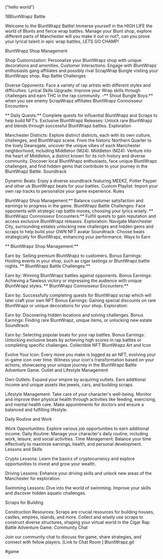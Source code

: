 ("hello world")

18BluntWrapz Battle

Welcome to the BluntWrapz Battle! Immerse yourself in the HIGH LIFE the world of Blunts and fierce wrap battles. Manage your Blunt shop, explore different parts of Manchester will you make it out or not?, can you prove your lyrical talent in epic wrap battles, LETS GO CHAMP!

BluntWrapz Shop Management

Shop Customization: Personalize your BluntWrapz shop with unique decorations and amenities.
Customer Interactions: Engage with BluntWrapz enthusiasts gang affiliates and possibly rival ScrapWrap Bungle visiting your BluntWrapz shop.
Rap Battle Challenges

Diverse Opponents: Face a variety of rap artists with different styles and difficulties.
Lyrical Skills Upgrade: Improve your Wrap skills through challenges and earn THC in the rap community. -** Shout Bungle Boys:** when you see enemy ScrapWrapz affiliates
BluntWrapz Connoisseur Encounters

** Daily Quests:** Complete quests for influential BluntWrapz and Scraps to help build NFT’s.
Exclusive BluntWrapz Releases: Unlock rare BluntWrapz and blends through successful BluntWrapz battles.
Exploration

Manchester Districts: Explore distinct districts, each with its own culture, challenges, and BluntWrapz scene. From the historic Northern Quarter to the lively Deansgate, uncover the unique vibes of each Manchester neighborhood, including Middleton (M24).
Middleton (M24): Venture into the heart of Middleton, a district known for its rich history and diverse community. Discover local BluntWrapz enthusiasts, face unique BluntWrapz challenges, and find hidden gems that contribute to your journey in the BluntWrapz Battle.
Soundtrack

Dynamic Beats: Enjoy a diverse soundtrack featuring MEEKZ, Potter Payper and other uk BluntWrapz beats for your battles.
Custom Playlist: Import your own rap tracks to personalize your game experience.
Rules

BluntWrapz Shop Management:** Balance customer satisfaction and earnings to progress in the game.
BluntWrapz Battle Challenges: Face opponents with strategic rap battle moves, choosing your lyrics wisely.
** BluntWrapz Connoisseur Encounters:** Fulfill quests to gain reputation and access exclusive BluntWrapz releases.
Exploration: Navigate Manchester City, surrounding estates unlocking new challenges and hidden gems and scraps to help build your OWN NFT avatar
Soundtrack: Choose beats strategically for BluntWrapz, enhancing your performance.
Ways to Earn

** BluntWrapz Shop Management:**

Earn by: Selling premium BluntWrapz to customers.
Bonus Earnings: Hosting events in your shop, such as cigar tastings or BluntWrapz battle nights.
** BluntWrapz Battle Challenges:**

Earn by: Winning BluntWrapz battles against opponents.
Bonus Earnings: Achieving a flawless victory or impressing the audience with unique BluntWrapz styles.
** BluntWrapz Connoisseur Encounters:**

Earn by: Successfully completing quests for BluntWrapz scrap which will later craft your own NFT
Bonus Earnings: Gaining special discounts on rare BluntWrapz or unique decorations for your shop.
Exploration:

Earn by: Discovering hidden locations and solving challenges.
Bonus Earnings: Finding rare BluntWrapz, unique items, or unlocking new estate
Soundtrack:

Earn by: Selecting popular beats for your rap battles.
Bonus Earnings: Unlocking exclusive beats by achieving high scores in rap battles or completing specific challenges.
Collectible NFT BluntWrapz Art and Icon

Evolve Your Icon: Every move you make is logged as an NFT, evolving your in-game icon over time. Witness your icon's transformation based on your actions, showcasing your unique journey in the BluntWrapz Battle Adventure Game.
Outlet and Lifestyle Management

Own Outlets: Expand your empire by acquiring outlets. Earn additional income and unique assets like jewels, cars, and building scraps.

Lifestyle Management: Take care of your character's well-being. Monitor and improve their physical health through activities like feeding, exercising, and mental health care. Make appointments for doctors and ensure a balanced and fulfilling lifestyle.

Daily Routine and Work

Work Opportunities: Explore various job opportunities to earn additional income.
Daily Routine: Manage your character's daily routine, including work, leisure, and social activities.
Time Management: Balance your time effectively to maximize earnings, health, and personal development.
Lessons and Skills

Crypto Lessons: Learn the basics of cryptocurrency and explore opportunities to invest and grow your wealth.

Driving Lessons: Enhance your driving skills and unlock new areas of the Manchester for exploration.

Swimming Lessons: Dive into the world of swimming. Improve your skills and discover hidden aquatic challenges.

Scraps for Building

Construction Resources: Scraps are crucial resources for building houses, castles, empires, islands, and more. Collect and wisely use scraps to construct diverse structures, shaping your virtual world in the Cigar Rap Battle Adventure Game.
Community Chat

Join our community chat to discuss the game, share strategies, and connect with fellow players. [Link to Chat Room
] BluntWrapz.git

#game

